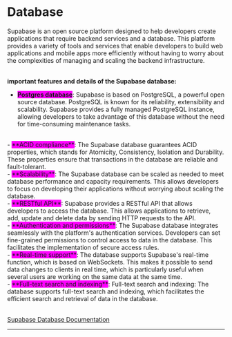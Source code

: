 # <i class="fas fa-database"></i> Database

Supabase is an open source platform designed to help developers create applications that require backend services and a database. This platform provides a variety of tools and services that enable developers to build web applications and mobile apps more efficiently without having to worry about the complexities of managing and scaling the backend infrastructure.
<br>
<br>

**important features and details of the Supabase database:**

- <span style="background-color: fuchsia;">**Postgres database**</span>: Supabase is based on PostgreSQL, a powerful open source database. PostgreSQL is known for its reliability, extensibility and scalability. Supabase provides a fully managed PostgreSQL instance, allowing developers to take advantage of this database without the need for time-consuming maintenance tasks.
<br>
- <span style="background-color: fuchsia;">**ACID compliance**</span>: The Supabase database guarantees ACID properties, which stands for Atomicity, Consistency, Isolation and Durability. These properties ensure that transactions in the database are reliable and fault-tolerant.
<br>
- <span style="background-color: fuchsia;">**Scalability**</span>: The Supabase database can be scaled as needed to meet database performance and capacity requirements. This allows developers to focus on developing their applications without worrying about scaling the database.
<br>
- <span style="background-color: fuchsia;">**RESTful API**</span>: Supabase provides a RESTful API that allows developers to access the database. This allows applications to retrieve, add, update and delete data by sending HTTP requests to the API.
<br>
- <span style="background-color: fuchsia;">**Authentication and permissions**</span>: The Supabase database integrates seamlessly with the platform's authentication services. Developers can set fine-grained permissions to control access to data in the database. This facilitates the implementation of secure access rules.
<br>
- <span style="background-color: fuchsia;">**Real-time support**</span>: The database supports Supabase's real-time function, which is based on WebSockets. This makes it possible to send data changes to clients in real time, which is particularly useful when several users are working on the same data at the same time.
<br>
- <span style="background-color: fuchsia;">**Full-text search and indexing**</span>: Full-text search and indexing: The database supports full-text search and indexing, which facilitates the efficient search and retrieval of data in the database.
<br>
<br>

[Supabase Database Documentation](https://supabase.com/database)

---



  
